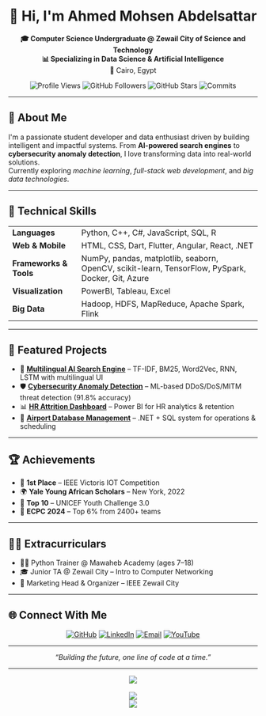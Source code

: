 <h1 align="center">👋 Hi, I'm Ahmed Mohsen Abdelsattar</h1>

<p align="center">
  <strong>🎓 Computer Science Undergraduate @ Zewail City of Science and Technology</strong><br>
  <strong>📊 Specializing in Data Science & Artificial Intelligence</strong><br>
  📍 Cairo, Egypt
</p>
<p align="center">
  <img src="https://komarev.com/ghpvc/?username=Ahmed-Mohsen-2005&label=Profile%20Views&color=0e75b6&style=flat" alt="Profile Views" />
  <img src="https://img.shields.io/github/followers/Ahmed-Mohsen-2005?label=Followers&style=flat&color=green" alt="GitHub Followers" />
  <img src="https://img.shields.io/github/stars/Ahmed-Mohsen-2005?label=Stars&style=flat&color=yellow" alt="GitHub Stars" />
  <img src="https://img.shields.io/github/commit-activity/y/Ahmed-Mohsen-2005/Ahmed-Mohsen-2005?label=Commits%20This%20Year&style=flat&color=purple" alt="Commits" />
</p>

<hr>

<h2>💼 About Me</h2>

<p>
I'm a passionate student developer and data enthusiast driven by building intelligent and impactful systems.
From <strong>AI-powered search engines</strong> to <strong>cybersecurity anomaly detection</strong>, I love transforming data into real-world solutions.<br>
Currently exploring <em>machine learning</em>, <em>full-stack web development</em>, and <em>big data technologies</em>.
</p>

---

<h2>🔧 Technical Skills</h2>

<table>
  <tr>
    <td><strong>Languages</strong></td>
    <td>Python, C++, C#, JavaScript, SQL, R</td>
  </tr>
  <tr>
    <td><strong>Web & Mobile</strong></td>
    <td>HTML, CSS, Dart, Flutter, Angular, React, .NET</td>
  </tr>
  <tr>
    <td><strong>Frameworks & Tools</strong></td>
    <td>NumPy, pandas, matplotlib, seaborn, OpenCV, scikit-learn, TensorFlow, PySpark, Docker, Git, Azure</td>
  </tr>
  <tr>
    <td><strong>Visualization</strong></td>
    <td>PowerBI, Tableau, Excel</td>
  </tr>
  <tr>
    <td><strong>Big Data</strong></td>
    <td>Hadoop, HDFS, MapReduce, Apache Spark, Flink</td>
  </tr>
</table>

---

<h2>🚀 Featured Projects</h2>

<ul>
  <li>
    🔎 <strong><a href="https://github.com/Ahmed-Mohsen-2005/JandA-Express-search-engine.git">Multilingual AI Search Engine</a></strong> – TF-IDF, BM25, Word2Vec, RNN, LSTM with multilingual UI
  </li>
  <li>
    🛡 <strong><a href="https://github.com/Ahmed-Mohsen-2005/Cybersecurity-Anomaly-Detection">Cybersecurity Anomaly Detection</a></strong> – ML-based DDoS/DoS/MITM threat detection (91.8% accuracy)
  </li>
  <li>
    📊 <strong><a href="https://github.com/Ahmed-Mohsen-2005/HR-Attrition-Analysis-PowerBI-Dashboard">HR Attrition Dashboard</a></strong> – Power BI for HR analytics & retention
  </li>
  <li>
    🛫 <strong><a href="https://github.com/Ahmed-Mohsen-2005/Airport-database-managment-system">Airport Database Management</a></strong> – .NET + SQL system for operations & scheduling
  </li>
</ul>

---

<h2>🏆 Achievements</h2>

<ul>
  <li>🥇 <strong>1st Place</strong> – IEEE Victoris IOT Competition</li>
  <li>🌍 <strong>Yale Young African Scholars</strong> – New York, 2022</li>
  <li>🏁 <strong>Top 10</strong> – UNICEF Youth Challenge 3.0</li>
  <li>🧠 <strong>ECPC 2024</strong> – Top 6% from 2400+ teams</li>
</ul>

---

<h2>🧑‍🏫 Extracurriculars</h2>

<ul>
  <li>👨‍🏫 Python Trainer @ Mawaheb Academy (ages 7–18)</li>
  <li>🎓 Junior TA @ Zewail City – Intro to Computer Networking</li>
  <li>📣 Marketing Head & Organizer – IEEE Zewail City</li>
</ul>

---

<h2>🌐 Connect With Me</h2>

<p align="center">
  <a href="https://github.com/Ahmed-Mohsen-2005"><img src="https://img.shields.io/badge/GitHub-100000?style=for-the-badge&logo=github&logoColor=white" alt="GitHub" /></a>
  <a href="https://www.linkedin.com/in/ahmed-mohsen-abdelsattar-206987203/"><img src="https://img.shields.io/badge/LinkedIn-0A66C2?style=for-the-badge&logo=linkedin&logoColor=white" alt="LinkedIn" /></a>
  <a href="mailto:ahmedazab05@gmail.com"><img src="https://img.shields.io/badge/Email-D14836?style=for-the-badge&logo=gmail&logoColor=white" alt="Email" /></a>
  <a href="https://www.youtube.com/@ahmedmohsen2005"><img src="https://img.shields.io/badge/YouTube-FF0000?style=for-the-badge&logo=youtube&logoColor=white" alt="YouTube" /></a>
</p>

---

<p align="center"><em>“Building the future, one line of code at a time.”</em></p>

---

<p align="center">
  <img src="https://github-profile-trophy.vercel.app/?username=Ahmed-Mohsen-2005&theme=radical&no-frame=true&row=1&column=7" />
  <br><br>
  <img src="https://github-readme-stats.vercel.app/api?username=Ahmed-Mohsen-2005&show_icons=true&theme=tokyonight" />
  <br>
  <img src="https://streak-stats.demolab.com/?user=Ahmed-Mohsen-2005&theme=tokyonight" />
</p>
